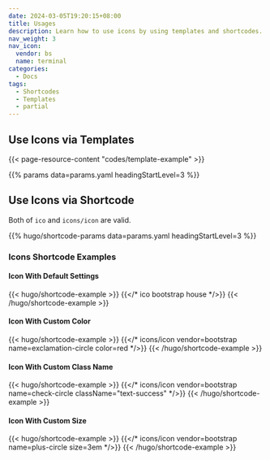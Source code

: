 ```yaml
---
date: 2024-03-05T19:20:15+08:00
title: Usages
description: Learn how to use icons by using templates and shortcodes.
nav_weight: 3
nav_icon:
  vendor: bs
  name: terminal
categories:
  - Docs
tags:
  - Shortcodes
  - Templates
  - partial
---
```


## Use Icons via Templates

{{< page-resource-content "codes/template-example" >}}

{{% params data=params.yaml headingStartLevel=3 %}}

## Use Icons via Shortcode

Both of `ico` and `icons/icon` are valid.

{{% hugo/shortcode-params data=params.yaml headingStartLevel=3 %}}

### Icons Shortcode Examples

#### Icon With Default Settings

{{< hugo/shortcode-example >}}
{{</* ico bootstrap house */>}}
{{< /hugo/shortcode-example >}}

#### Icon With Custom Color

{{< hugo/shortcode-example >}}
{{</* icons/icon vendor=bootstrap name=exclamation-circle color=red */>}}
{{< /hugo/shortcode-example >}}

#### Icon With Custom Class Name

{{< hugo/shortcode-example >}}
{{</* icons/icon vendor=bootstrap name=check-circle className="text-success" */>}}
{{< /hugo/shortcode-example >}}

#### Icon With Custom Size

{{< hugo/shortcode-example >}}
{{</* icons/icon vendor=bootstrap name=plus-circle size=3em */>}}
{{< /hugo/shortcode-example >}}
